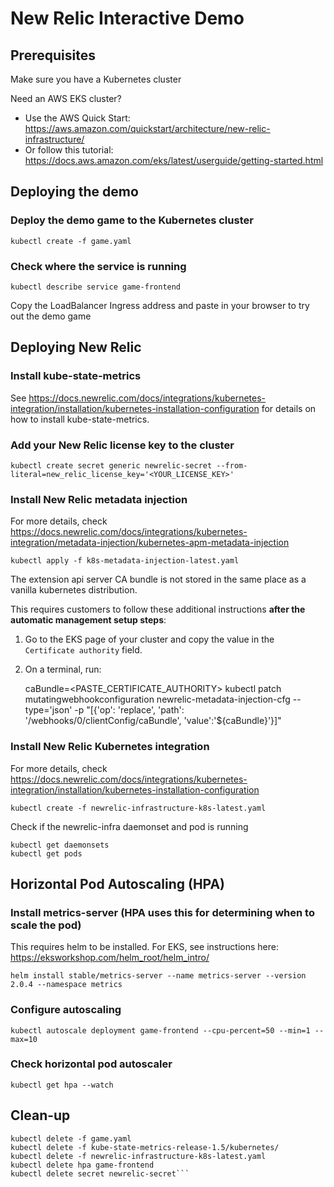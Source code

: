 # New Relic Interactive Demo

## Prerequisites
Make sure you have a Kubernetes cluster

Need an AWS EKS cluster?
* Use the AWS Quick Start: https://aws.amazon.com/quickstart/architecture/new-relic-infrastructure/
* Or follow this tutorial: https://docs.aws.amazon.com/eks/latest/userguide/getting-started.html

## Deploying the demo
### Deploy the demo game to the Kubernetes cluster
`kubectl create -f game.yaml`

### Check where the service is running
```
kubectl describe service game-frontend
```
Copy the LoadBalancer Ingress address and paste in your browser to try out the demo game

## Deploying New Relic
### Install kube-state-metrics
See https://docs.newrelic.com/docs/integrations/kubernetes-integration/installation/kubernetes-installation-configuration for details on how to install kube-state-metrics.

### Add your New Relic license key to the cluster
`kubectl create secret generic newrelic-secret --from-literal=new_relic_license_key='<YOUR_LICENSE_KEY>'`

### Install New Relic metadata injection
For more details, check https://docs.newrelic.com/docs/integrations/kubernetes-integration/metadata-injection/kubernetes-apm-metadata-injection
```
kubectl apply -f k8s-metadata-injection-latest.yaml
```
The extension api server CA bundle is not stored in the same place as a vanilla kubernetes distribution. 

This requires customers to follow these additional instructions **after the automatic management setup steps**:

1. Go to the EKS page of your cluster and copy the value in the `Certificate authority` field.
2. On a terminal, run: 

    caBundle=<PASTE_CERTIFICATE_AUTHORITY>
    kubectl patch mutatingwebhookconfiguration newrelic-metadata-injection-cfg --type='json' -p "[{'op': 'replace', 'path': '/webhooks/0/clientConfig/caBundle', 'value':'${caBundle}'}]"
    
### Install New Relic Kubernetes integration
For more details, check https://docs.newrelic.com/docs/integrations/kubernetes-integration/installation/kubernetes-installation-configuration
```
kubectl create -f newrelic-infrastructure-k8s-latest.yaml
```
Check if the newrelic-infra daemonset and pod is running
```
kubectl get daemonsets
kubectl get pods
```


## Horizontal Pod Autoscaling (HPA)
### Install metrics-server (HPA uses this for determining when to scale the pod)
This requires helm to be installed. For EKS, see instructions here: https://eksworkshop.com/helm_root/helm_intro/
```
helm install stable/metrics-server --name metrics-server --version 2.0.4 --namespace metrics
```

### Configure autoscaling
`kubectl autoscale deployment game-frontend --cpu-percent=50 --min=1 --max=10`

### Check horizontal pod autoscaler
`kubectl get hpa --watch`


## Clean-up
```
kubectl delete -f game.yaml
kubectl delete -f kube-state-metrics-release-1.5/kubernetes/
kubectl delete -f newrelic-infrastructure-k8s-latest.yaml
kubectl delete hpa game-frontend
kubectl delete secret newrelic-secret```

